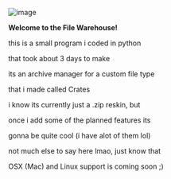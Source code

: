 ![image](https://github.com/mapkidd/FileWarehouse/assets/78540836/f723ed2d-1f0a-4684-ba45-9ad7d1b3f9aa)

**Welcome to the File Warehouse!**               

this is a small program i coded in python

that took about 3 days to make

its an archive manager for a custom file type

that i made called Crates

i know its currently just a .zip reskin, but

once i add some of the planned features its

gonna be quite cool (i have alot of them lol)

not much else to say here lmao, just know that

OSX (Mac) and Linux support is coming soon ;)
